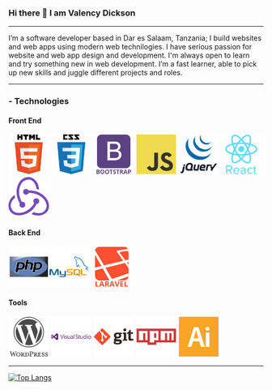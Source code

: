 ### Hi there 👋 I am Valency Dickson

---

I’m a software developer based in Dar es Salaam, Tanzania; I build websites and web apps using modern web technilogies.
I have serious passion for website and web app design and development.
I'm always open to learn and try something new in web development.
I’m a fast learner, able to pick up new skills and juggle different projects and roles.

---

### - Technologies

#### Front End

<img src="https://github.com/devicons/devicon/blob/master/icons/html5/html5-original-wordmark.svg" alt="html logo" width="80" /> <img src="https://github.com/devicons/devicon/blob/master/icons/css3/css3-original-wordmark.svg" alt="css logo" width="80"/> <img src="https://github.com/devicons/devicon/blob/master/icons/bootstrap/bootstrap-plain-wordmark.svg" alt="bootstrap logo" width="80" />  <img src="https://github.com/devicons/devicon/blob/master/icons/javascript/javascript-original.svg" alt="javascript logo" width="80" /> <img src="https://github.com/devicons/devicon/blob/master/icons/jquery/jquery-original-wordmark.svg" alt="jquery logo" width="80" /> <img src="https://github.com/devicons/devicon/blob/master/icons/react/react-original-wordmark.svg" alt="react logo" width="80" /> <img src="https://github.com/devicons/devicon/blob/master/icons/redux/redux-original.svg" alt="redux logo" width="80" /> 

#### Back End
<img src="https://github.com/devicons/devicon/blob/master/icons/php/php-original.svg" alt="php logo" width="80" /><img src="https://github.com/devicons/devicon/blob/master/icons/mysql/mysql-original-wordmark.svg" alt="mysql logo" width="80"/>
<img src="https://github.com/devicons/devicon/blob/master/icons/laravel/laravel-plain-wordmark.svg" alt="laravel logo" width="80"/>

#### Tools
<img src="https://github.com/devicons/devicon/blob/master/icons/wordpress/wordpress-plain-wordmark.svg" alt="wordpress logo" width="80"/>  <img src="https://github.com/devicons/devicon/blob/master/icons/visualstudio/visualstudio-plain-wordmark.svg" alt="vstudio logo" width="80"/> <img src="https://github.com/devicons/devicon/blob/master/icons/git/git-original-wordmark.svg" alt="git logo" width="80"/> <img src="https://github.com/devicons/devicon/blob/master/icons/npm/npm-original-wordmark.svg" alt="npm logo" width="80"/>  <img src="https://github.com/devicons/devicon/blob/master/icons/illustrator/illustrator-plain.svg" alt="illustrator logo" width="80"/>


---


[![Top Langs](https://github-readme-stats.vercel.app/api/top-langs/?username=valencydickson&theme=radical)](https://github.com/valencydickson/github-readme-stats)


<!--
**valencydickson/valencydickson** is a ✨ _special_ ✨ repository because its `README.md` (this file) appears on your GitHub profile.

Here are some ideas to get you started:

- 🔭 I’m currently working on ...
- 🌱 I’m currently learning ...
- 👯 I’m looking to collaborate on ...
- 🤔 I’m looking for help with ...
- 💬 Ask me about ...
- 📫 How to reach me: ...
- 😄 Pronouns: ...
- ⚡ Fun fact: ...
-->
